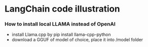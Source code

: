 # LangChain code illustration

### How to install local LLAMA instead of OpenAI
- install Llama.cpp by pip install llama-cpp-python
- download a GGUF of model of choice, place it into /model folder
